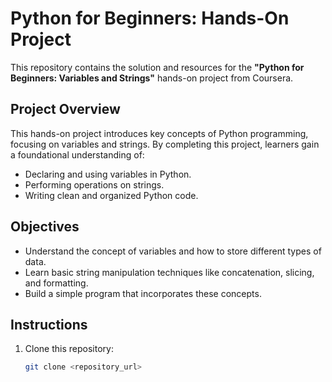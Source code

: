 # Python for Beginners: Hands-On Project

This repository contains the solution and resources for the **"Python for Beginners: Variables and Strings"** hands-on project from Coursera.

## Project Overview

This hands-on project introduces key concepts of Python programming, focusing on variables and strings. By completing this project, learners gain a foundational understanding of:

- Declaring and using variables in Python.
- Performing operations on strings.
- Writing clean and organized Python code.


## Objectives

- Understand the concept of variables and how to store different types of data.
- Learn basic string manipulation techniques like concatenation, slicing, and formatting.
- Build a simple program that incorporates these concepts.

## Instructions

1. Clone this repository:
   ```bash
   git clone <repository_url>
